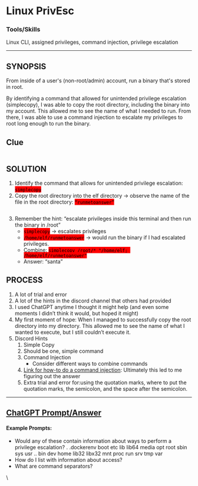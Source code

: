 # Linux PrivEsc

### Tools/Skills 

Linux CLI, assigned privileges, command injection, privilege escalation

---

## SYNOPSIS

From inside of a user's (non-root/admin) account, run a binary that's stored in root.

By identifying a command that allowed for unintended privilege escalation (simplecopy), I was able to copy the root directory, including the binary into my account. This allowed me to see the name of what I needed to run. From there, I was able to use a command injection to escalate my privileges to root long enough to run the binary.&#x20;

## Clue

<figure><img src="https://lh7-us.googleusercontent.com/aQi8VhBhAeOJcaMNieW2M3qnK702c2xjuWld-JmLeUBauwgLpV6IULd_qqfHnsb3FCWduTp51FUemfvcMgm8aMdw8qPD9PMYp7Kx2XW4Rp3sFoZ7Wew9HSznlpINqQ_jGh-3HKe6vkAsR9P2kvmigkY" alt=""><figcaption></figcaption></figure>

## SOLUTION

1. Identify the command that allows for unintended privilege escalation: <mark style="background-color:red;">`simplecopy`</mark>
2. Copy the root directory into the elf directory → observe the name of the file in the root directory: <mark style="background-color:red;">`“runmetoanswer”`</mark>

<figure><img src="https://lh7-us.googleusercontent.com/gH3VXhMfznuXw7LnlHCWAe7Lb3V81IQpY4blT5MNFUuS2ZELO7gkk_95uRWipmsdtMSdaDGxJEUUWc61MBFHG3LL4x_jryJU7rPndq8OGKifQnDCLb-ev93h4sWXkat9JWpX8FROWPteIedf8phXbsA" alt=""><figcaption></figcaption></figure>

3. Remember the hint: “escalate privileges inside this terminal and then run the binary in /root”
   * <mark style="background-color:red;">`simplecopy`</mark> → escalates privileges
   * <mark style="background-color:red;">`/home/elf/runmetoanswer`</mark> → would run the binary if I had escalated privileges.
   * Combine: <mark style="background-color:red;">`simplecopy /root/* "/home/elf; /home/elf/runmetoanswer"`</mark>
   * Answer: “santa”

## PROCESS

1. A lot of trial and error
2. A lot of the hints in the discord channel that others had provided
3. I used ChatGPT anytime I thought it might help (and even some moments I didn’t think it would, but hoped it might)
4. My first moment of hope: When I managed to successfully copy the root directory into my directory. This allowed me to see the name of what I wanted to execute, but I still couldn’t execute it.&#x20;
5. Discord Hints
   1. Simple Copy
   2. Should be one, simple command
   3. Command Injection
      * Consider different ways to combine commands
   4. [Link for how-to do a command injection](https://owasp.org/www-community/attacks/Command\_Injection): Ultimately this led to me figuring out the answer
   5. Extra trial and error for:using the quotation marks, where to put the quotation marks, the semicolon, and the space after the semicolon.

***

## [ChatGPT Prompt/Answer](https://chat.openai.com/share/2494b672-940b-4b46-8d0e-1df897f0f679)

#### Example Prompts:

* Would any of these contain information about ways to perform a privilege escalation? .   .dockerenv  boot  etc   lib    lib64   media  opt   root  sbin  sys  usr ..  bin         dev   home  lib32  libx32  mnt    proc  run   srv   tmp  var
* How do I list with information about access?
* What are command separators?

\
